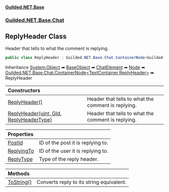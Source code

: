 
#### [Guilded.NET.Base](Guilded_NET_Base 'Guilded_NET_Base')
### [Guilded.NET.Base.Chat](Guilded_NET_Base#Guilded_NET_Base_Chat 'Guilded.NET.Base.Chat')
## ReplyHeader Class
Header that tells to what the comment is replying.  
```csharp
public class ReplyHeader : Guilded.NET.Base.Chat.ContainerNode<Guilded.NET.Base.Chat.TextContainer, Guilded.NET.Base.Chat.ReplyHeader>
```

Inheritance [System.Object](https://docs.microsoft.com/en-us/dotnet/api/System.Object 'System.Object') &#x27A1; [BaseObject](BaseObject 'Guilded.NET.Base.BaseObject') &#x27A1; [ChatElement](ChatElement 'Guilded.NET.Base.Chat.ChatElement') &#x27A1; [Node](Node 'Guilded.NET.Base.Chat.Node') &#x27A1; [Guilded.NET.Base.Chat.ContainerNode&lt;](ContainerNode_T_R_ 'Guilded.NET.Base.Chat.ContainerNode&lt;T,R&gt;')[TextContainer](TextContainer 'Guilded.NET.Base.Chat.TextContainer')[,](ContainerNode_T_R_ 'Guilded.NET.Base.Chat.ContainerNode&lt;T,R&gt;')[ReplyHeader](ReplyHeader 'Guilded.NET.Base.Chat.ReplyHeader')[&gt;](ContainerNode_T_R_ 'Guilded.NET.Base.Chat.ContainerNode&lt;T,R&gt;') &#x27A1; ReplyHeader  

| Constructors | |
| :--- | :--- |
| [ReplyHeader()](ReplyHeader_ReplyHeader() 'Guilded.NET.Base.Chat.ReplyHeader.ReplyHeader()') | Header that tells to what the comment is replying.<br/> |
| [ReplyHeader(uint, GId, ReplyHeaderType)](ReplyHeader_ReplyHeader(uint_GId_ReplyHeaderType) 'Guilded.NET.Base.Chat.ReplyHeader.ReplyHeader(uint, Guilded.NET.Base.GId, Guilded.NET.Base.Chat.ReplyHeaderType)') | Header that tells to what the comment is replying.<br/> |

| Properties | |
| :--- | :--- |
| [PostId](ReplyHeader_PostId 'Guilded.NET.Base.Chat.ReplyHeader.PostId') | ID of the post it is replying to.<br/> |
| [ReplyingTo](ReplyHeader_ReplyingTo 'Guilded.NET.Base.Chat.ReplyHeader.ReplyingTo') | ID of the user it is replying to.<br/> |
| [ReplyType](ReplyHeader_ReplyType 'Guilded.NET.Base.Chat.ReplyHeader.ReplyType') | Type of the reply header.<br/> |

| Methods | |
| :--- | :--- |
| [ToString()](ReplyHeader_ToString() 'Guilded.NET.Base.Chat.ReplyHeader.ToString()') | Converts reply to its string equivalent.<br/> |
